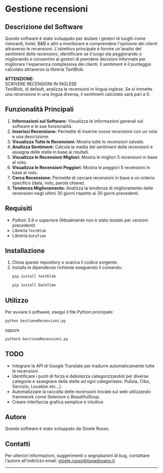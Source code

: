 # Gestione recensioni

## Descrizione del Software

Questo software è stato sviluppato per aiutare i gestori di luoghi come ristoranti, hotel, B&B e altri a monitorare e comprendere l'opinione dei clienti attraverso le recensioni. L'obiettivo principale è fornire un'analisi del sentiment delle recensioni, identificare se il luogo sta peggiorando o migliorando e consentire ai gestori di prendere decisioni informate per migliorare l'esperienza complessiva dei clienti. Il sentiment è il punteggio calcolato attraverso la libreria TextBlob.

**ATTENZIONE:**  
SCRIVERE RECENSIONI IN INGLESE  
TextBlob, di default, analizza le recensioni in lingua inglese. Se si immette una recensione in una lingua diversa, il sentiment calcolato sarà pari a 0.

## Funzionalità Principali

1. **Informazioni sul Software:** Visualizza le informazioni generali sul software e le sue funzionalità.
2. **Inserisci Recensione:** Permette di inserire nuove recensioni con un voto e una descrizione.
3. **Visualizza Tutte le Recensioni:** Mostra tutte le recensioni salvate.
4. **Analizza Sentiment:** Calcola la media del sentiment delle recensioni e assegna delle stelle in base ai risultati.
5. **Visualizza le Recensioni Migliori:** Mostra le migliori 5 recensioni in base al voto.
6. **Visualizza le Recensioni Peggiori:** Mostra le peggiori 5 recensioni in base al voto.
7. **Cerca Recensione:** Permette di cercare recensioni in base a un criterio specifico (data, voto, parola chiave).
8. **Tendenza Miglioramento:** Analizza la tendenza di miglioramento delle recensioni negli ultimi 30 giorni rispetto ai 30 giorni precedenti.

## Requisiti

- Python 3.9 o superiore (Attualmente non è stato testato per versioni precedenti)
- Libreria `TextBlob` 
- Libreria `DateTime`
## Installazione

1. Clona questo repository o scarica il codice sorgente.
2. Installa le dipendenze richieste eseguendo il comando:
   ```bash
   pip install textblob
   ```
   ```bash
   pip install DateTime
   ```
## Utilizzo

Per avviare il software, esegui il file Python principale:
```bash
python GestioneRecensioni.py
```
oppure 
```bash
python3 GestioneRecensioni.py
```

## TODO

- Integrare le API di Google Translate per tradurre automaticamente tutte le recensioni.
- Identificare i punti di forza e debolezza categorizzandoli per diverse categorie e assegnare delle stelle ad ogni categoria(es. Pulizia, Cibo, Servizio, Location etc...).
- Automatizzare la raccolta delle recensioni trovate sul web utilizzando framework come Selenium o BeautifulSoup.
- Creare interfaccia grafica semplice e intuitiva

## Autore

Questo software è stato sviluppato da Gioele Russo.

## Contatti

Per ulteriori informazioni, suggerimenti o segnalazioni di bug, contattare l'autore all'indirizzo email: gioele.russo@iispadovano.it

---
